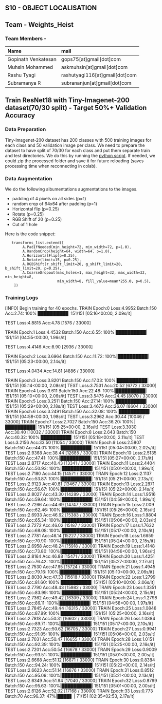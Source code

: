 ## S10 - OBJECT LOCALISATION


## Team - Weights_Heist
### Team Members - 

| Name        | mail           |
|:-------------|:--------------|
|Gopinath Venkatesan|gops75[at]gmail[dot]com|
|Muhsin Mohammed|askmuhsin[at]gmail[dot]com|
|Rashu Tyagi|rashutyagi116[at]gmail[dot]com| 
|Subramanya R|subrananjun[at]gmail[dot]com| 

## Train ResNet18 with Tiny-Imagenet-200 dataset(70/30 split) - Target 50%+ Validation Accuracy

### Data Preparation

Tiny-Imagenet-200 dataset has 200 classes with 500 training images for each class and 50 validation image per class. 
We need to prepare the dataset to have split of 70/30 for each class and put them separate train and test directories.
We do this by running the [python script](https://github.com/eva7wandb/Weights_Heist_Flow/blob/main/prepare_tiny-imagenet-200.py). 
If needed, we could zip the processed folder and save it for future reloading (saves processing time when reconnecting in colab).

### Data Augmentation

We do the following albumentations augmentations to the images. 

   - padding of 4 pixels on all sides (p=1)
   - random crop of 64x64 after padding (p=1)
   - Horizontal flip (p=0.25)
   - Rotate (p=0.25)
   - RGB Shift of 20 (p=0.25)
   - Cut of 1 hole

Here is the code snippet:

       transforms_list.extend([
            A.PadIfNeeded(min_height=72, min_width=72, p=1.0),
            A.RandomCrop(height=64, width=64, p=1.0),
            A.HorizontalFlip(p=0.25),
            A.Rotate(limit=15, p=0.25),
            A.RGBShift(r_shift_limit=20, g_shift_limit=20, b_shift_limit=20, p=0.25),
            A.CoarseDropout(max_holes=1, max_height=32, max_width=32, min_height=8,
                            min_width=8, fill_value=mean*255.0, p=0.5),
        ])

### Training Logs
[INFO] Begin training for 40 epochs.
TRAIN Epoch:0 Loss:4.9952 Batch:150 Acc:2.74: 100%|██████████| 151/151 [05:16<00:00,  2.09s/it]

TEST         Loss:4.8815         Acc:4.78         [1576 / 33000]

TRAIN Epoch:1 Loss:4.4532 Batch:150 Acc:6.55: 100%|██████████| 151/151 [04:55<00:00,  1.96s/it]

TEST         Loss:4.4146         Acc:8.90         [2936 / 33000]

TRAIN Epoch:2 Loss:3.6964 Batch:150 Acc:11.72: 100%|██████████| 151/151 [05:23<00:00,  2.14s/it]

TEST         Loss:4.0434         Acc:14.81         [4886 / 33000]

TRAIN Epoch:3 Loss:3.8201 Batch:150 Acc:17.03: 100%|██████████| 151/151 [05:14<00:00,  2.08s/it]
TEST         Loss:3.7531         Acc:20.52         [6772 / 33000]
TRAIN Epoch:4 Loss:3.611 Batch:150 Acc:22.48: 100%|██████████| 151/151 [05:10<00:00,  2.06s/it] 
TEST         Loss:3.5475         Acc:24.45         [8070 / 33000]
TRAIN Epoch:5 Loss:3.2511 Batch:150 Acc:27.14: 100%|██████████| 151/151 [05:29<00:00,  2.18s/it]
TEST         Loss:3.4673         Acc:26.07         [8604 / 33000]
TRAIN Epoch:6 Loss:3.2491 Batch:150 Acc:32.08: 100%|██████████| 151/151 [04:58<00:00,  1.98s/it]
TEST         Loss:3.2962         Acc:30.44         [10046 / 33000]
TRAIN Epoch:7 Loss:2.7027 Batch:150 Acc:36.20: 100%|██████████| 151/151 [05:25<00:00,  2.16s/it]
TEST         Loss:3.3030         Acc:30.40         [10032 / 33000]
TRAIN Epoch:8 Loss:2.643 Batch:150 Acc:40.32: 100%|██████████| 151/151 [05:18<00:00,  2.11s/it] 
TEST         Loss:3.2156         Acc:33.50         [11054 / 33000]
TRAIN Epoch:9 Loss:2.5807 Batch:150 Acc:44.01: 100%|██████████| 151/151 [05:04<00:00,  2.02s/it]
TEST         Loss:2.9368         Acc:38.44         [12685 / 33000]
TRAIN Epoch:10 Loss:2.5135 Batch:150 Acc:47.41: 100%|██████████| 151/151 [05:27<00:00,  2.17s/it]
TEST         Loss:2.8717         Acc:40.43         [13341 / 33000]
TRAIN Epoch:11 Loss:2.4404 Batch:150 Acc:50.93: 100%|██████████| 151/151 [05:01<00:00,  1.99s/it]
TEST         Loss:2.7180         Acc:44.15         [14571 / 33000]
TRAIN Epoch:12 Loss:2.1137 Batch:150 Acc:53.87: 100%|██████████| 151/151 [05:21<00:00,  2.13s/it]
TEST         Loss:2.9123         Acc:40.81         [13467 / 33000]
TRAIN Epoch:13 Loss:2.2871 Batch:150 Acc:56.67: 100%|██████████| 151/151 [05:22<00:00,  2.14s/it]
TEST         Loss:2.8027         Acc:43.30         [14289 / 33000]
TRAIN Epoch:14 Loss:1.9516 Batch:150 Acc:59.64: 100%|██████████| 151/151 [04:59<00:00,  1.99s/it]
TEST         Loss:2.7266         Acc:44.69         [14747 / 33000]
TRAIN Epoch:15 Loss:2.009 Batch:150 Acc:62.46: 100%|██████████| 151/151 [05:26<00:00,  2.16s/it] 
TEST         Loss:2.6933         Acc:46.62         [15383 / 33000]
TRAIN Epoch:16 Loss:1.8804 Batch:150 Acc:65.34: 100%|██████████| 151/151 [05:06<00:00,  2.03s/it]
TEST         Loss:2.7272         Acc:46.02         [15187 / 33000]
TRAIN Epoch:17 Loss:1.7632 Batch:150 Acc:68.08: 100%|██████████| 151/151 [05:17<00:00,  2.10s/it]
TEST         Loss:2.7781         Acc:46.14         [15227 / 33000]
TRAIN Epoch:18 Loss:1.6659 Batch:150 Acc:70.90: 100%|██████████| 151/151 [05:24<00:00,  2.15s/it]
TEST         Loss:2.6958         Acc:48.24         [15918 / 33000]
TRAIN Epoch:19 Loss:1.4148 Batch:150 Acc:73.80: 100%|██████████| 151/151 [04:56<00:00,  1.96s/it]
TEST         Loss:2.8164         Acc:46.88         [15471 / 33000]
TRAIN Epoch:20 Loss:1.4251 Batch:150 Acc:76.42: 100%|██████████| 151/151 [05:27<00:00,  2.17s/it]
TEST         Loss:2.7530         Acc:47.65         [15724 / 33000]
TRAIN Epoch:21 Loss:1.4945 Batch:150 Acc:79.16: 100%|██████████| 151/151 [05:10<00:00,  2.06s/it]
TEST         Loss:2.8030         Acc:47.33         [15618 / 33000]
TRAIN Epoch:22 Loss:1.2799 Batch:150 Acc:81.60: 100%|██████████| 151/151 [05:10<00:00,  2.06s/it]
TEST         Loss:2.7790         Acc:48.43         [15982 / 33000]
TRAIN Epoch:23 Loss:1.3351 Batch:150 Acc:83.99: 100%|██████████| 151/151 [05:24<00:00,  2.15s/it]
TEST         Loss:2.7362         Acc:49.42         [16309 / 33000]
TRAIN Epoch:24 Loss:1.2798 Batch:150 Acc:86.11: 100%|██████████| 151/151 [04:58<00:00,  1.97s/it]
TEST         Loss:2.7845         Acc:49.44         [16315 / 33000]
TRAIN Epoch:25 Loss:1.0848 Batch:150 Acc:87.99: 100%|██████████| 151/151 [05:25<00:00,  2.16s/it]
TEST         Loss:2.7818         Acc:50.31         [16602 / 33000]
TRAIN Epoch:26 Loss:1.0384 Batch:150 Acc:89.71: 100%|██████████| 151/151 [05:17<00:00,  2.10s/it]
TEST         Loss:2.7323         Acc:50.62         [16705 / 33000]
TRAIN Epoch:27 Loss:0.9941 Batch:150 Acc:91.05: 100%|██████████| 151/151 [05:06<00:00,  2.03s/it]
TEST         Loss:2.7031         Acc:50.47         [16655 / 33000]
TRAIN Epoch:28 Loss:1.0151 Batch:150 Acc:92.39: 100%|██████████| 151/151 [05:25<00:00,  2.16s/it]
TEST         Loss:2.7201         Acc:50.54         [16678 / 33000]
TRAIN Epoch:29 Loss:0.9009 Batch:150 Acc:93.51: 100%|██████████| 151/151 [05:01<00:00,  2.00s/it]
TEST         Loss:2.6668         Acc:51.12         [16871 / 33000]
TRAIN Epoch:30 Loss:0.8384 Batch:150 Acc:94.24: 100%|██████████| 151/151 [05:22<00:00,  2.14s/it]
TEST         Loss:2.6623         Acc:51.14         [16876 / 33000]
TRAIN Epoch:31 Loss:0.8512 Batch:150 Acc:95.09: 100%|██████████| 151/151 [05:21<00:00,  2.13s/it]
TEST         Loss:2.6349         Acc:51.64         [17040 / 33000]
TRAIN Epoch:32 Loss:0.8769 Batch:150 Acc:95.63: 100%|██████████| 151/151 [05:01<00:00,  2.00s/it]
TEST         Loss:2.6126         Acc:52.02         [17168 / 33000]
TRAIN Epoch:33 Loss:0.773 Batch:70 Acc:96.37:  47%|████▋     | 71/151 [02:35<02:53,  2.17s/it] 

